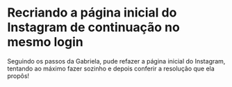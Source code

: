 # Recriando a página inicial do Instagram de continuação no mesmo login

Seguindo os passos da Gabriela, pude refazer a página inicial do Instagram, tentando ao máximo fazer sozinho e depois conferir a resolução que ela propôs!
